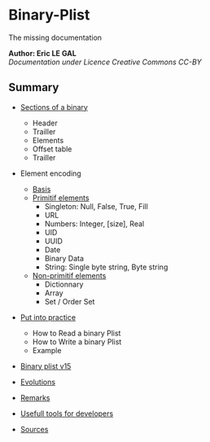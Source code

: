 # Binary-Plist
The missing documentation



**Author: Eric LE GAL**  
_Documentation under Licence Creative Commons CC-BY_


Summary
----

* [Sections of a binary](Pages/10_Sections.md)
  * Header
  * Trailler
  * Elements
  * Offset table
  * Trailler  

* Element encoding
  * [Basis](Pages/20_Encoding.md)
  * [Primitif elements](Pages/30_Primitif.md)
    * Singleton: Null, False, True, Fill
    * URL
    * Numbers: Integer, [size], Real
    * UID
    * UUID
    * Date
    * Binary Data
    * String: Single byte string, Byte string
  * [Non-primitif elements](Pages/40_Non-Primitif.md)
    * Dictionnary
    * Array
    * Set / Order Set
    
* [Put into practice](Pages/45_Practice.md)
  * How to Read a binary Plist 
  * How to Write a binary Plist 
  * Example

* [Binary plist v15](Pages/50_bplist15.md)
* [Evolutions](Pages/70_Evolutions.md)
* [Remarks](Pages/80_Remarks.md)
* [Usefull tools for developers](Pages/90_Tools.md)
* [Sources](Pages/95_Sources.md)

   
